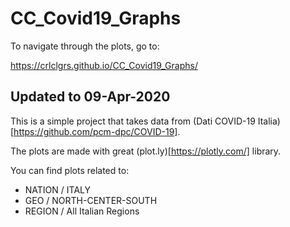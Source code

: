 # CC_Covid19_Graphs
To navigate through the plots, go to:

https://crlclgrs.github.io/CC_Covid19_Graphs/

## Updated to 09-Apr-2020

This is a simple project that takes data from 
(Dati COVID-19 Italia)[https://github.com/pcm-dpc/COVID-19].

The plots are made with great (plot.ly)[https://plotly.com/] library.

You can find plots related to:
- NATION / ITALY
- GEO / NORTH-CENTER-SOUTH
- REGION / All Italian Regions
